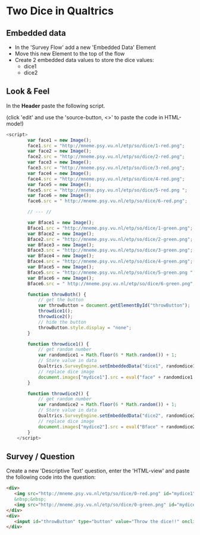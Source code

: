 # Two Dice in Qualtrics

## Embedded data

- In the 'Survey Flow' add a new 'Embedded Data' Element
- Move this new Element to the top of the flow
- Create 2 embedded data values to store the dice values:
  - dice1
  - dice2

## Look & Feel

In the **Header** paste the following script.

(click 'edit' and use the 'source-button, <>' to paste the code in HTML-mode!)

```JavaScript
<script>
        var face1 = new Image();
        face1.src = "http://mneme.psy.vu.nl/etp/so/dice/1-red.png";
        var face2 = new Image();
        face2.src = "http://mneme.psy.vu.nl/etp/so/dice/2-red.png";
        var face3 = new Image();
        face3.src = "http://mneme.psy.vu.nl/etp/so/dice/3-red.png";
        var face4 = new Image();
        face4.src = "http://mneme.psy.vu.nl/etp/so/dice/4-red.png";
        var face5 = new Image();
        face5.src = "http://mneme.psy.vu.nl/etp/so/dice/5-red.png ";
        var face6 = new Image();
        face6.src = " http://mneme.psy.vu.nl/etp/so/dice/6-red.png";

        // --- //

        var Bface1 = new Image();
        Bface1.src = "http://mneme.psy.vu.nl/etp/so/dice/1-green.png";
        var Bface2 = new Image();
        Bface2.src = "http://mneme.psy.vu.nl/etp/so/dice/2-green.png";
        var Bface3 = new Image();
        Bface3.src = "http://mneme.psy.vu.nl/etp/so/dice/3-green.png";
        var Bface4 = new Image();
        Bface4.src = "http://mneme.psy.vu.nl/etp/so/dice/4-green.png";
        var Bface5 = new Image();
        Bface5.src = "http://mneme.psy.vu.nl/etp/so/dice/5-green.png ";
        var Bface6 = new Image();
        Bface6.src = " http://mneme.psy.vu.nl/etp/so/dice/6-green.png";

        function throwBoth() {
            // get the button
            var throwButton = document.getElementById("throwButton");
            throwdice1();
            throwdice2();
            // hide the button
            throwButton.style.display = "none";
        }

        function throwdice1() {
            // get random number
            var randomdice1 = Math.floor(6 * Math.random()) + 1;
            // Store value in data
            Qualtrics.SurveyEngine.setEmbeddedData("dice1", randomdice1);
            // replace dice image
            document.images["mydice1"].src = eval("face" + randomdice1 + ".src");
        }

        function throwdice2() {
            // get random number
            var randomdice2 = Math.floor(6 * Math.random()) + 1;
            // Store value in data
            Qualtrics.SurveyEngine.setEmbeddedData("dice2", randomdice2);
            // replace dice image
            document.images["mydice2"].src = eval("Bface" + randomdice2 + ".src");
        }
    </script>
```

## Survey / Question

Create a new 'Descriptive Text' question, enter the 'HTML-view' and paste the following code into the question:

```HTML
<div>
   <img src="http://mneme.psy.vu.nl/etp/so/dice/0-red.png" id="mydice1" alt="">
   &nbsp;&nbsp;
   <img src="http://mneme.psy.vu.nl/etp/so/dice/0-green.png" id="mydice2" alt="">
</div>
<div>
   <input id="throwButton" type="button" value="Throw the dice!!" onclick="throwBoth()">
</div>
```
